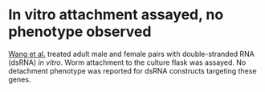 # In vitro attachment assayed, no phenotype observed
[Wang et al.](https://pubmed.ncbi.nlm.nih.gov/32973031/) treated adult male and female pairs with double-stranded RNA (dsRNA) _in vitro_. Worm attachment to the culture flask was assayed. No detachment phenotype was reported for dsRNA constructs targeting these genes.
